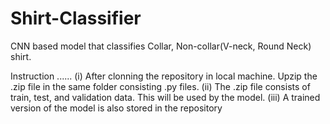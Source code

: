 # Shirt-Classifier
CNN based model that classifies Collar, Non-collar(V-neck, Round Neck) shirt. 

Instruction ......
(i) After clonning the repository in local machine. Upzip the .zip file in the same folder consisting .py files.
(ii) The .zip file consists of train, test, and validation data. This will be used by the model.
(iii) A trained version of the model is also stored in the repository
